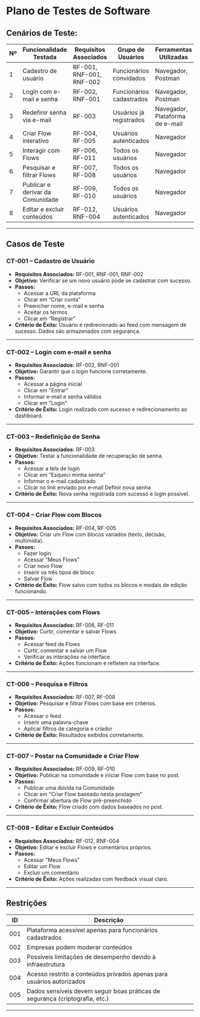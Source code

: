 # Plano de Testes de Software 

##  Cenários de Teste: 

| Nº | Funcionalidade Testada          | Requisitos Associados       | Grupo de Usuários           | Ferramentas Utilizadas         |
|----|----------------------------------|------------------------------|------------------------------|---------------------------------|
| 1  | Cadastro de usuário              | RF-001, RNF-001, RNF-002     | Funcionários convidados      | Navegador, Postman             |
| 2  | Login com e-mail e senha         | RF-002, RNF-001              | Funcionários cadastrados     | Navegador, Postman |
| 3  | Redefinir senha via e-mail       | RF-003                       | Usuários já registrados      | Navegador, Plataforma de e-mail |
| 4  | Criar Flow interativo            | RF-004, RF-005               | Usuários autenticados        | Navegador                       |
| 5  | Interagir com Flows              | RF-006, RF-011               | Todos os usuários            | Navegador                       |
| 6  | Pesquisar e filtrar Flows        | RF-007, RF-008               | Todos os usuários            | Navegador                       |
| 7  | Publicar e derivar da Comunidade | RF-009, RF-010               | Todos os usuários            | Navegador                       |
| 8  | Editar e excluir conteúdos       | RF-012, RNF-004              | Usuários autenticados        | Navegador                       |

---

##  Casos de Teste

### CT-001 – Cadastro de Usuário
- **Requisitos Associados:** RF-001, RNF-001, RNF-002  
- **Objetivo:** Verificar se um novo usuário pode se cadastrar com sucesso.  
- **Passos:**
  - Acessar a URL da plataforma
  - Clicar em “Criar conta”
  - Preencher nome, e-mail e senha
  - Aceitar os termos
  -  Clicar em “Registrar”
- **Critério de Êxito:** Usuário é redirecionado ao feed com mensagem de sucesso. Dados são armazenados com segurança.

---

### CT-002 – Login com e-mail e senha
- **Requisitos Associados:** RF-002, RNF-001  
- **Objetivo:** Garantir que o login funcione corretamente.
- **Passos:**
  - Acessar a página inicial
  - Clicar em "Entrar"
  - Informar e-mail e senha válidos
  - Clicar em "Login"
- **Critério de Êxito:** Login realizado com sucesso e redirecionamento ao dashboard.


---

###  CT-003 – Redefinição de Senha
- **Requisitos Associados:** RF-003  
- **Objetivo:** Testar a funcionalidade de recuperação de senha.
- **Passos:**
  - Acessar a tela de login
  - Clicar em “Esqueci minha senha”
  - Informar o e-mail cadastrado
  - Clicar no link enviado por e-mail
     Definir nova senha
- **Critério de Êxito:** Nova senha registrada com sucesso e login possível.

---

### CT-004 – Criar Flow com Blocos
- **Requisitos Associados:** RF-004, RF-005  
- **Objetivo:** Criar um Flow com blocos variados (texto, decisão, multimídia).
- **Passos:**
  - Fazer login
  - Acessar “Meus Flows”
  - Criar novo Flow
  - Inserir os três tipos de bloco
  -  Salvar Flow
- **Critério de Êxito:** Flow salvo com todos os blocos e modais de edição funcionando.

---

### CT-005 – Interações com Flows
- **Requisitos Associados:** RF-006, RF-011  
- **Objetivo:** Curtir, comentar e salvar Flows.
- **Passos:**
  - Acessar feed de Flows
  - Curtir, comentar e salvar um Flow
  - Verificar as interações na interface
- **Critério de Êxito:** Ações funcionam e refletem na interface.


---

### CT-006 – Pesquisa e Filtros
- **Requisitos Associados:** RF-007, RF-008  
- **Objetivo:** Pesquisar e filtrar Flows com base em critérios.
- **Passos:**
  - Acessar o feed
  - Inserir uma palavra-chave
  - Aplicar filtros de categoria e criador
- **Critério de Êxito:** Resultados exibidos corretamente.

---

### CT-007 – Postar na Comunidade e Criar Flow
- **Requisitos Associados:** RF-009, RF-010  
- **Objetivo:** Publicar na comunidade e iniciar Flow com base no post.
- **Passos:**
  - Publicar uma dúvida na Comunidade
  - Clicar em "Criar Flow baseado nesta postagem"
  - Confirmar abertura de Flow pré-preenchido
- **Critério de Êxito:** Flow criado com dados baseados no post.


---

### CT-008 – Editar e Excluir Conteúdos
- **Requisitos Associados:** RF-012, RNF-004  
- **Objetivo:** Editar e excluir Flows e comentários próprios.
- **Passos:**
  - Acessar "Meus Flows"
  - Editar um Flow
  - Excluir um comentário
- **Critério de Êxito:** Ações realizadas com feedback visual claro.

---

## Restrições

| ID   | Descrição                                                                 |
|------|---------------------------------------------------------------------------|
| 001  | Plataforma acessível apenas para funcionários cadastrados                 |
| 002  | Empresas podem moderar conteúdos                                          |
| 003  | Possíveis limitações de desempenho devido à infraestrutura                |
| 004  | Acesso restrito a conteúdos privados apenas para usuários autorizados     |
| 005  | Dados sensíveis devem seguir boas práticas de segurança (criptografia, etc.) |

---

